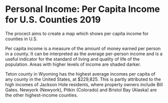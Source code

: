 # Personal Income: Per Capita Income for U.S. Counties 2019

The procect aims to create a map which shows per capita income for counties in U.S. 

Per capita income is a measure of the amount of money earned per person in a county. 
It can be interpreted as the average per-person income and is a useful indicator for the standard of living and quality of life of the population.
Areas with higher levels of income are shaded darker.

Teton county in Wyoming has the highest average incomes per capita of any county in the United States, at $229,825. This is partly attributed to the high incomes of Jackson Hole residents, where property owners include Bill Gates. Newyork (Newyork), Pitkin (Colorado) and Bristol Bay (Alaska) are the other highest-income counties.
		
